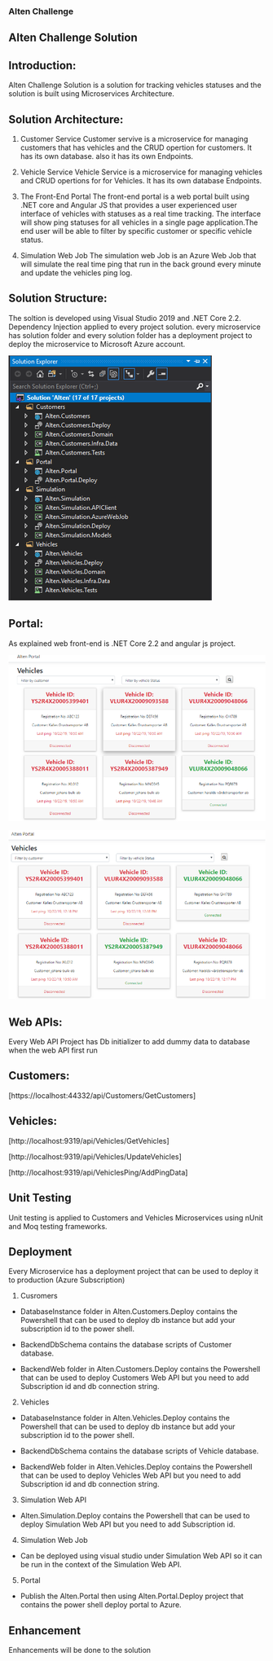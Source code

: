 ### Alten Challenge
## Alten Challenge Solution

## Introduction:
Alten Challenge Solution is a solution for tracking vehicles statuses and the solution is built using Microservices Architecture.

## Solution Architecture:
1. Customer Service
Customer servive is a microservice for managing customers that has vehicles and the CRUD opertion for customers. It has its own database.
also it has its own Endpoints.

2. Vehicle Service
Vehicle Service is a microservice for managing vehicles and CRUD opertions for for Vehicles. It has its own database Endpoints.

3. The Front-End Portal
The front-end portal is a web portal built using .NET core and Angular JS that provides a user experienced user interface of vehicles with  statuses as a real time tracking. The interface will show ping statuses for all vehicles in a single page application.The end user will be able to filter by specific customer or specific vehicle status.

4. Simulation Web Job
The simulation web Job is an Azure Web Job that will simulate the real time ping that run in the back ground every minute and update the vehicles ping log.

## Solution Structure:
The soltion is developed using Visual Studio 2019 and .NET Core 2.2. Dependency Injection applied to every project solution.
every microservice has solution folder and every solution folder has a deployment project to deploy the microservice to Microsoft Azure account.

![Solution Structure](https://github.com/mohammadamer/AltenChallenge/blob/master/01.png)

## Portal:
As explained web front-end is .NET Core 2.2 and angular js project.

![Portal Home Page](https://github.com/mohammadamer/AltenChallenge/blob/master/03.png)

![Portal Home Page](https://github.com/mohammadamer/AltenChallenge/blob/master/04.png)


## Web APIs:
Every Web API Project has Db initializer to add dummy data to database when the web API first run

## Customers:
[https://localhost:44332/api/Customers/GetCustomers]

## Vehicles:
[http://localhost:9319/api/Vehicles/GetVehicles]

[http://localhost:9319/api/Vehicles/UpdateVehicles]

[http://localhost:9319/api/VehiclesPing/AddPingData]


## Unit Testing
Unit testing is applied to Customers and Vehicles Microservices using nUnit and Moq testing frameworks.

## Deployment
Every Microservice has a deployment project that can be used to deploy it to production (Azure Subscription) 

1. Cusromers
- DatabaseInstance folder in Alten.Customers.Deploy contains the Powershell that can be used to deploy db instance but add your subscription id to the power shell.

- BackendDbSchema contains the database scripts of Customer database.

- BackendWeb folder in Alten.Customers.Deploy contains the Powershell that can be used to deploy Customers Web API but you need to add Subscription id and db connection string.

2. Vehicles
- DatabaseInstance folder in Alten.Vehicles.Deploy contains the Powershell that can be used to deploy db instance but add your subscription id to the power shell.

- BackendDbSchema contains the database scripts of Vehicle database.

- BackendWeb folder in Alten.Vehicles.Deploy contains the Powershell that can be used to deploy Vehicles Web API but you need to add Subscription id and db connection string.

3. Simulation Web API
- Alten.Simulation.Deploy contains the Powershell that can be used to deploy Simulation Web API but you need to add Subscription id.

4. Simulation Web Job
- Can be deployed using visual studio under Simulation Web API so it can be run in the context of the Simulation Web API.

5. Portal
- Publish the Alten.Portal then using Alten.Portal.Deploy project that contains the power shell deploy portal to Azure.

## Enhancement
Enhancements will be done to the solution
